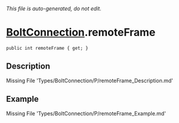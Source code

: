 *This file is auto-generated, do not edit.*

# [BoltConnection](Types/BoltConnection.md).remoteFrame
`public int remoteFrame { get; }`
## Description
Missing File 'Types/BoltConnection/P/remoteFrame_Description.md'
## Example
Missing File 'Types/BoltConnection/P/remoteFrame_Example.md'
